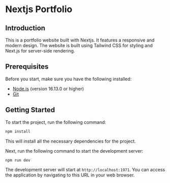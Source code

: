 # Nextjs Portfolio

## Introduction

This is a portfolio website built with Nextjs. It features a responsive and modern design. The website is built using Tailwind CSS for styling and Next.js for server-side rendering.

## Prerequisites

Before you start, make sure you have the following installed:

- [Node.js](https://nodejs.org/en/download/) (version 16.13.0 or higher)
- [Git](https://git-scm.com/downloads)

## Getting Started

To start the project, run the following command:

```bash
npm install
```

This will install all the necessary dependencies for the project.

Next, run the following command to start the development server:

```bash
npm run dev
```

The development server will start at `http://localhost:1971`. You can access the application by navigating to this URL in your web browser.
